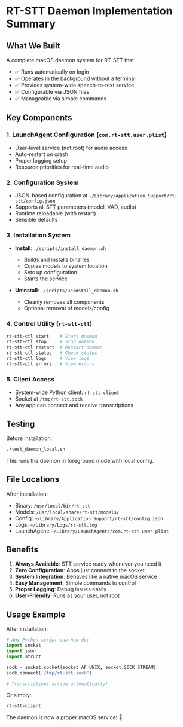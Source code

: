 # RT-STT Daemon Implementation Summary

## What We Built

A complete macOS daemon system for RT-STT that:
- ✅ Runs automatically on login
- ✅ Operates in the background without a terminal
- ✅ Provides system-wide speech-to-text service
- ✅ Configurable via JSON files
- ✅ Manageable via simple commands

## Key Components

### 1. **LaunchAgent Configuration** (`com.rt-stt.user.plist`)
- User-level service (not root) for audio access
- Auto-restart on crash
- Proper logging setup
- Resource priorities for real-time audio

### 2. **Configuration System**
- JSON-based configuration at `~/Library/Application Support/rt-stt/config.json`
- Supports all STT parameters (model, VAD, audio)
- Runtime reloadable (with restart)
- Sensible defaults

### 3. **Installation System**
- **Install**: `./scripts/install_daemon.sh`
  - Builds and installs binaries
  - Copies models to system location
  - Sets up configuration
  - Starts the service
  
- **Uninstall**: `./scripts/uninstall_daemon.sh`
  - Cleanly removes all components
  - Optional removal of models/config

### 4. **Control Utility** (`rt-stt-ctl`)
```bash
rt-stt-ctl start    # Start daemon
rt-stt-ctl stop     # Stop daemon  
rt-stt-ctl restart  # Restart daemon
rt-stt-ctl status   # Check status
rt-stt-ctl logs     # View logs
rt-stt-ctl errors   # View errors
```

### 5. **Client Access**
- System-wide Python client: `rt-stt-client`
- Socket at `/tmp/rt-stt.sock`
- Any app can connect and receive transcriptions

## Testing

Before installation:
```bash
./test_daemon_local.sh
```

This runs the daemon in foreground mode with local config.

## File Locations

After installation:
- Binary: `/usr/local/bin/rt-stt`
- Models: `/usr/local/share/rt-stt/models/`
- Config: `~/Library/Application Support/rt-stt/config.json`
- Logs: `~/Library/Logs/rt-stt.log`
- LaunchAgent: `~/Library/LaunchAgents/com.rt-stt.user.plist`

## Benefits

1. **Always Available**: STT service ready whenever you need it
2. **Zero Configuration**: Apps just connect to the socket
3. **System Integration**: Behaves like a native macOS service
4. **Easy Management**: Simple commands to control
5. **Proper Logging**: Debug issues easily
6. **User-Friendly**: Runs as your user, not root

## Usage Example

After installation:
```python
# Any Python script can now do:
import socket
import json
import struct

sock = socket.socket(socket.AF_UNIX, socket.SOCK_STREAM)
sock.connect('/tmp/rt-stt.sock')

# Transcriptions arrive automatically!
```

Or simply:
```bash
rt-stt-client
```

The daemon is now a proper macOS service! 🎉
